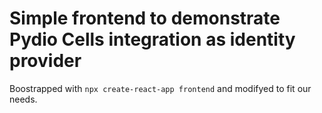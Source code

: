 # Simple frontend to demonstrate Pydio Cells integration as identity provider

Boostrapped with `npx create-react-app frontend` and modifyed to fit our needs.
